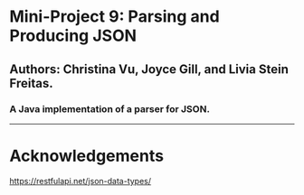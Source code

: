 # Mini-Project 9: Parsing and Producing JSON

## Authors: Christina Vu, Joyce Gill, and Livia Stein Freitas.

### A Java implementation of a parser for JSON.

---

# Acknowledgements 

https://restfulapi.net/json-data-types/

